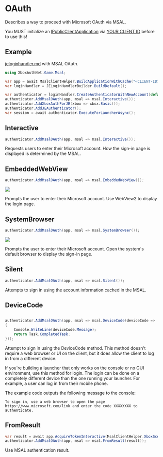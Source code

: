 # OAuth

Describes a way to proceed with Microsoft OAuth via MSAL.

You MUST initialize an [IPublicClientApplication](msalclienthelper.md) via [YOUR CLIENT ID](clientid.md) before to use this!

## Example

[jeloginhandler.md](../cmllib.core.auth.microsoft/jeloginhandler.md "mention") with MSAL OAuth.

```csharp
using XboxAuthNet.Game.Msal;

var app = await MsalClientHelper.BuildApplicationWithCache("<CLIENT-ID>");
var loginHandler = JELoginHandlerBuilder.BuildDefault();

var authenticator = loginHandler.CreateAuthenticatorWithNewAccount(default);
authenticator.AddMsalOAuth(app, msal => msal.Interactive());
authenticator.AddXboxAuthForJE(xbox => xbox.Basic());
authenticator.AddJEAuthenticator();
var session = await authenticator.ExecuteForLauncherAsync();
```

## Interactive

```csharp
authenticator.AddMsalOAuth(app, msal => msal.Interactive());
```

Requests users to enter their Microsoft account. How the sign-in page is displayed is determined by the MSAL.&#x20;

## EmbeddedWebView

```csharp
authenticator.AddMsalOAuth(app, msal => msal.EmbeddedWebView());
```

![](https://user-images.githubusercontent.com/17783561/154946636-960d3673-bb51-4f3a-ae92-f36940b8e3ad.png)

Prompts the user to enter their Microsoft account. Use WebView2 to display the login page.

## SystemBrowser

```csharp
authenticator.AddMsalOAuth(app, msal => msal.SystemBrowser());
```

![](https://user-images.githubusercontent.com/17783561/154945056-2f0d961b-f69b-4cea-a08a-9c3b050995f6.png)

Prompts the user to enter their Microsoft account. Open the system's default browser to display the sign-in page.

## Silent

```csharp
authenticator.AddMsalOAuth(app, msal => msal.Silent());
```

Attempts to sign in using the account information cached in the MSAL.

## DeviceCode

```csharp

authenticator.AddMsalOAuth(app, msal => msal.DeviceCode(deviceCode =>
{
    Console.WriteLine(deviceCode.Message);
    return Task.CompletedTask;
}));
```

Attempt to sign in using the DeviceCode method. This method doesn't require a web browser or UI on the client, but it does allow the client to log in from a different device.

If you're building a launcher that only works on the console or no GUI environment, use this method for login. The login can be done on a completely different device than the one running your launcher. For example, a user can log in from their mobile phone.

The example code outputs the following message to the console:

```
To sign in, use a web browser to open the page https://www.microsoft.com/link and enter the code XXXXXXXX to authenticate.
```

## FromResult

```csharp
var result = await app.AcquireTokenInteractive(MsalClientHelper.XboxScopes).ExecuteAsync();
authenticator.AddMsalOAuth(app, msal => msal.FromResult(result));
```

Use MSAL authentication result.
